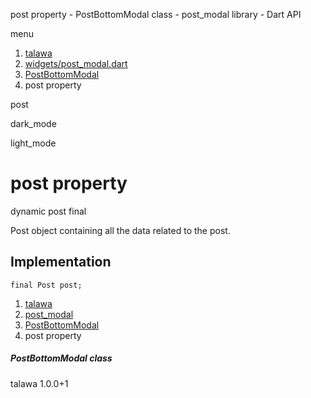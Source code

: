




post property - PostBottomModal class - post\_modal library - Dart API







menu

1. [talawa](../../index.html)
2. [widgets/post\_modal.dart](../../file-___home_harshil_Desktop_open-source_palisadoes_talawa_lib_widgets_post_modal/)
3. [PostBottomModal](../../file-___home_harshil_Desktop_open-source_palisadoes_talawa_lib_widgets_post_modal/PostBottomModal-class.html)
4. post property

post


dark\_mode

light\_mode




# post property


dynamic
post
final

Post object containing all the data related to the post.


## Implementation

```
final Post post;
```

 


1. [talawa](../../index.html)
2. [post\_modal](../../file-___home_harshil_Desktop_open-source_palisadoes_talawa_lib_widgets_post_modal/)
3. [PostBottomModal](../../file-___home_harshil_Desktop_open-source_palisadoes_talawa_lib_widgets_post_modal/PostBottomModal-class.html)
4. post property

##### PostBottomModal class





talawa
1.0.0+1






